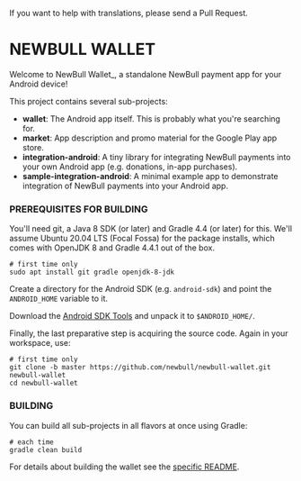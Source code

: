 If you want to help with translations, please send a Pull Request.

# NEWBULL WALLET

Welcome to NewBull Wallet\_, a standalone NewBull payment app for your Android device!

This project contains several sub-projects:

-   **wallet**:
    The Android app itself. This is probably what you're searching for.
-   **market**:
    App description and promo material for the Google Play app store.
-   **integration-android**:
    A tiny library for integrating NewBull payments into your own Android app
    (e.g. donations, in-app purchases).
-   **sample-integration-android**:
    A minimal example app to demonstrate integration of NewBull payments into
    your Android app.

### PREREQUISITES FOR BUILDING

You'll need git, a Java 8 SDK (or later) and Gradle 4.4 (or later) for this. We'll assume Ubuntu 20.04 LTS (Focal Fossa)
for the package installs, which comes with OpenJDK 8 and Gradle 4.4.1 out of the box.

    # first time only
    sudo apt install git gradle openjdk-8-jdk

Create a directory for the Android SDK (e.g. `android-sdk`) and point the `ANDROID_HOME` variable to it.

Download the [Android SDK Tools](https://developer.android.com/studio/index.html#command-tools)
and unpack it to `$ANDROID_HOME/`.

Finally, the last preparative step is acquiring the source code. Again in your workspace, use:

    # first time only
    git clone -b master https://github.com/newbull/newbull-wallet.git newbull-wallet
    cd newbull-wallet

### BUILDING

You can build all sub-projects in all flavors at once using Gradle:

    # each time
    gradle clean build

For details about building the wallet see the [specific README](wallet/README.md).
